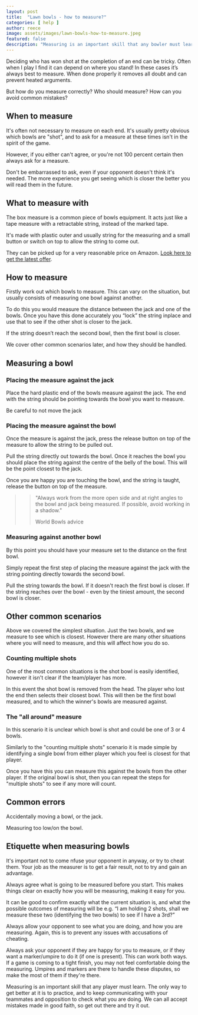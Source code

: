 ```yaml
---
layout: post
title:  "Lawn bowls - how to measure?"
categories: [ help ]
author: reece
image: assets/images/lawn-bowls-how-to-measure.jpeg
featured: false
description: "Measuring is an important skill that any bowler must learn. Follow our simple step-by-step guide to get you started."
---
```


Deciding who has won shot at the completion of an end can be tricky. Often when I play I find it can depend on where you stand! In these cases it’s always best to measure. When done properly it removes all doubt and can prevent heated arguments.

But how do you measure correctly? Who should measure? How can you avoid common mistakes?

## When to measure

It's often not necessary to measure on each end. It's usually pretty obvious which bowls are "shot", and to ask for a measure at these times isn't in the spirit of the game. 

However, if you either can't agree, or you're not 100 percent certain then always ask for a measure.

Don't be embarrassed to ask, even if your opponent doesn't think it's needed. The more experience you get seeing which is closer the better you will read them in the future.

## What to measure with

The box measure is a common piece of bowls equipment. It acts just like a tape measure with a retractable string, instead of the marked tape.

It's made with plastic outer and usually string for the measuring and a small button or switch on top to allow the string to come out.

They can be picked up for a very reasonable price on Amazon. <a href="https://www.amazon.co.uk/gp/product/B0056LQHZU/ref=as_li_tl?ie=UTF8&camp=1634&creative=6738&creativeASIN=B0056LQHZU&linkCode=as2&tag=jackhighbowls-21&linkId=4706e0a014c6aee58e9a03e2189c8578" target="_blank">Look here to get the latest offer</a>.

## How to measure

Firstly work out which bowls to measure. This can vary on the situation, but usually consists of measuring one bowl against another.

To do this you would measure the distance between the jack and one of the bowls. Once you have this done accurately you “lock” the string inplace and use that to see if the other shot is closer to the jack.

If the string doesn’t reach the second bowl, then the first bowl is closer. 

We cover other common scenarios later, and how they should be handled.

## Measuring a bowl

### Placing the measure against the jack

Place the hard plastic end of the bowls measure against the jack. The end with the string should be pointing towards the bowl you want to measure.

Be careful to not move the jack

### Placing the measure against the bowl

Once the measure is against the jack, press the release button on top of the measure to allow the string to be pulled out.

Pull the string directly out towards the bowl. Once it reaches the bowl you should place the string against the centre of the belly of the bowl. This will be the point closest to the jack.

Once you are happy you are touching the bowl, and the string is taught, release the button on top of the measure.

>> "Always work from the more open side and at right angles to the bowl and jack being measured. If possible, avoid working in a shadow."
>>
>> World Bowls advice

### Measuring against another bowl

By this point you should have your measure set to the distance on the first bowl. 

Simply repeat the first step of placing the measure against the jack with the string pointing directly towards the second bowl. 

Pull the string towards the bowl. If it doesn't reach the first bowl is closer. If the string reaches over the bowl - even by the tiniest amount, the second bowl is closer.

## Other common scenarios

Above we covered the simplest situation. Just the two bowls, and we measure to see which is closest. However there are many other situations where you will need to measure, and this will affect how you do so.

### Counting multiple shots

One of the most common situations is the shot bowl is easily identified, however it isn't clear if the team/player has more.

In this event the shot bowl is removed from the head. The player who lost the end then selects their closest bowl. This will then be the first bowl measured, and to which the winner's bowls are measured against.

### The "all around" measure

In this scenario it is unclear which bowl is shot and could be one of 3 or 4 bowls.

Similarly to the "counting multiple shots" scenario it is made simple by identifying a single bowl from either player which you feel is closest for that player. 

Once you have this you can measure this against the bowls from the other player. If the original bowl is shot, then you can repeat the steps for "multiple shots" to see if any more will count.

## Common errors

Accidentally moving a bowl, or the jack.

Measuring too low/on the bowl.


## Etiquette when measuring bowls

It's important not to come nfuse your opponent in anyway, or try to cheat them. Your job as the measurer is to get a fair result, not to try and gain an advantage.

Always agree what is going to be measured before you start. This makes things clear on exactly how you will be measuring, making it easy for you.

It can be good to confirm exactly what the current situation is, and what the possible outcomes of measuring will be e.g. “I am holding 2 shots, shall we measure these two (identifying the two bowls) to see if I have a 3rd?”

Always allow your opponent to see what you are doing, and how you are measuring. Again, this is to prevent any issues with accusations of cheating.

Always ask your opponent if they are happy for you to measure, or if they want a marker/umpire to do it (if one is present). This can work both ways. If a game is coming to a tight finish, you may not feel comfortable doing the measuring. Umpires and markers are there to handle these disputes, so make the most of them if they're there.

Measuring is an important skill that any player must learn. The only way to get better at it is to practice, and to keep communicating with your teammates and opposition to check what you are doing. We can all accept mistakes made in good faith, so get out there and try it out. 
